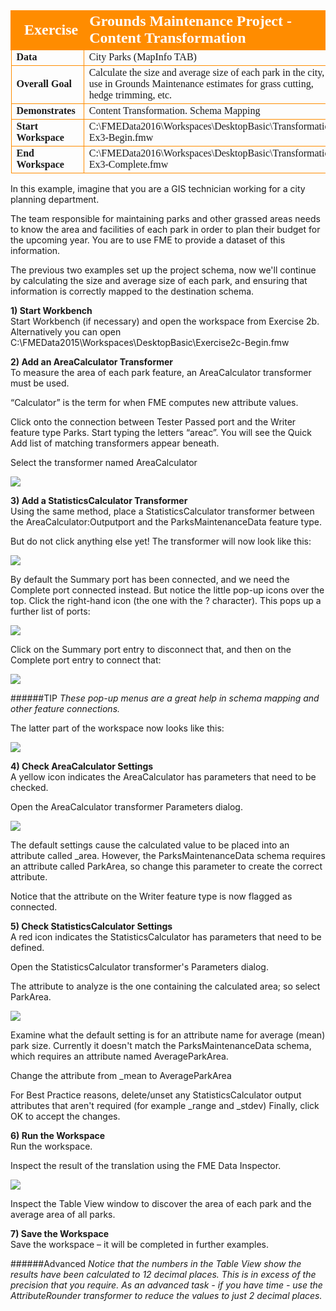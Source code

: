 <!--Exercise Section-->
<!--NB: In GitBook world we don't give a number to exercises-->

<table style="border-spacing: 0px;border-collapse: collapse;font-family:serif">
<tr>
<td style="vertical-align:middle;background-color:darkorange;border: 2px solid darkorange">
<i class="fa fa-cogs fa-lg fa-pull-left fa-fw" style="color:white;padding-right: 12px;vertical-align:text-top"></i>
<span style="color:white;font-size:x-large;font-weight: bold">Exercise</span>
</td>
<td style="border: 2px solid darkorange;background-color:darkorange;color:white">
<span style="color:white;font-size:x-large;font-weight: bold">Grounds Maintenance Project - Content Transformation</span>
</td>
</tr>

<tr>
<td style="border: 1px solid darkorange; font-weight: bold">Data</td>
<td style="border: 1px solid darkorange">City Parks (MapInfo TAB)</td>
</tr>

<tr>
<td style="border: 1px solid darkorange; font-weight: bold">Overall Goal</td>
<td style="border: 1px solid darkorange">Calculate the size and average size of each park in the city, to use in Grounds Maintenance estimates for grass cutting, hedge trimming, etc.</td>
</tr>

<tr>
<td style="border: 1px solid darkorange; font-weight: bold">Demonstrates</td>
<td style="border: 1px solid darkorange">Content Transformation. Schema Mapping</td>
</tr>

<tr>
<td style="border: 1px solid darkorange; font-weight: bold">Start Workspace</td>
<td style="border: 1px solid darkorange">C:\FMEData2016\Workspaces\DesktopBasic\Transformation-Ex3-Begin.fmw</td>
</tr>

<tr>
<td style="border: 1px solid darkorange; font-weight: bold">End Workspace</td>
<td style="border: 1px solid darkorange">C:\FMEData2016\Workspaces\DesktopBasic\Transformation-Ex3-Complete.fmw</td>
</tr>

</table>



In this example, imagine that you are a GIS technician working for a city planning department.

The team responsible for maintaining parks and other grassed areas needs to know the area and facilities of each park in order to plan their budget for the upcoming year. You are to use FME to provide a dataset of this information.

The previous two examples set up the project schema, now we'll continue by calculating the size and average size of each park, and ensuring that information is correctly mapped to the destination schema.

**1) Start Workbench**</br>
Start Workbench (if necessary) and open the workspace from Exercise 2b. Alternatively you can open C:\FMEData2015\Workspaces\DesktopBasic\Exercise2c-Begin.fmw


**2) Add an AreaCalculator Transformer**</br>
To measure the area of each park feature, an AreaCalculator transformer must be used.

“Calculator” is the term for when FME computes new attribute values.

Click onto the connection between Tester Passed port and the Writer feature type Parks. Start typing the letters “areac”. You will see the Quick Add list of matching transformers appear beneath.

Select the transformer named AreaCalculator

![](https://raw.githubusercontent.com/FMEEvangelist/FME-Desktop-Basic-Training-Manual-Images/master/Img2.44.QuickAddAreaCalculator.jpg)


**3) Add a StatisticsCalculator Transformer**</br>
Using the same method, place a StatisticsCalculator transformer between the AreaCalculator:Outputport and the ParksMaintenanceData feature type.

But do not click anything else yet! The transformer will now look like this:

![](https://raw.githubusercontent.com/FMEEvangelist/FME-Desktop-Basic-Training-Manual-Images/master/Img2.45.StatisticsCalculatorPopUpButtons.jpg)

By default the Summary port has been connected, and we need the Complete port connected instead. But notice the little pop-up icons over the top. Click the right-hand icon (the one with the ? character). This pops up a further list of ports:

![](https://raw.githubusercontent.com/FMEEvangelist/FME-Desktop-Basic-Training-Manual-Images/master/Img2.46.StatisticsCalculatorPopUpButtons.jpg)

Click on the Summary port entry to disconnect that, and then on the Complete port entry to connect that:

![](https://raw.githubusercontent.com/FMEEvangelist/FME-Desktop-Basic-Training-Manual-Images/master/Img2.47.StatisticsCalculatorPopUpButtons.jpg)

######TIP
*These pop-up menus are a great help in schema mapping and other feature connections.*

The latter part of the workspace now looks like this:

![](https://raw.githubusercontent.com/FMEEvangelist/FME-Desktop-Basic-Training-Manual-Images/master/Img2.48.StatisticsCalculatorInWorkspace.jpg)

**4) Check AreaCalculator Settings**</br>
A yellow icon indicates the AreaCalculator has parameters that need to be checked.

Open the AreaCalculator transformer Parameters dialog.

![](https://raw.githubusercontent.com/FMEEvangelist/FME-Desktop-Basic-Training-Manual-Images/master/Img2.49.AreaCalculatorParametersDialog.jpg)

The default settings cause the calculated value to be placed into an attribute called _area. However, the ParksMaintenanceData schema requires an attribute called ParkArea, so change this parameter to create the correct attribute.

Notice that the attribute on the Writer feature type is now flagged as connected.


**5) Check StatisticsCalculator Settings**</br>
A red icon indicates the StatisticsCalculator has parameters that need to be defined.

Open the StatisticsCalculator transformer's Parameters dialog.

The attribute to analyze is the one containing the calculated area; so select ParkArea.

![](https://raw.githubusercontent.com/FMEEvangelist/FME-Desktop-Basic-Training-Manual-Images/master/Img2.50.StatisticsCalculatorParametersDialog.jpg)

Examine what the default setting is for an attribute name for average (mean) park size. Currently it doesn't match the ParksMaintenanceData schema, which requires an attribute named AverageParkArea.

Change the attribute from _mean to AverageParkArea

For Best Practice reasons, delete/unset any StatisticsCalculator output attributes that aren't required (for example _range and _stdev)
Finally, click OK to accept the changes.


**6) Run the Workspace**</br>
Run the workspace.

Inspect the result of the translation using the FME Data Inspector.

![](https://raw.githubusercontent.com/FMEEvangelist/FME-Desktop-Basic-Training-Manual-Images/master/Img2.51.DITableView.jpg)

Inspect the Table View window to discover the area of each park and the average area of all parks.


**7) Save the Workspace**</br>
Save the workspace – it will be completed in further examples.


######Advanced
*Notice that the numbers in the Table View show the results have been calculated to 12 decimal places. This is in excess of the precision that you require. As an advanced task - if you have time - use the AttributeRounder transformer to reduce the values to just 2 decimal places.*